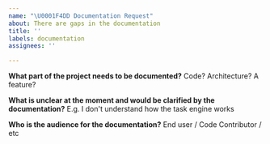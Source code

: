 ```yaml
---
name: "\U0001F4DD Documentation Request"
about: There are gaps in the documentation
title: ''
labels: documentation
assignees: ''

---
```


**What part of the project needs to be documented?**
Code? Architecture? A feature?

**What is unclear at the moment and would be clarified by the documentation?**
E.g. I don't understand how the task engine works

**Who is the audience for the documentation?**
End user / Code Contributor / etc
